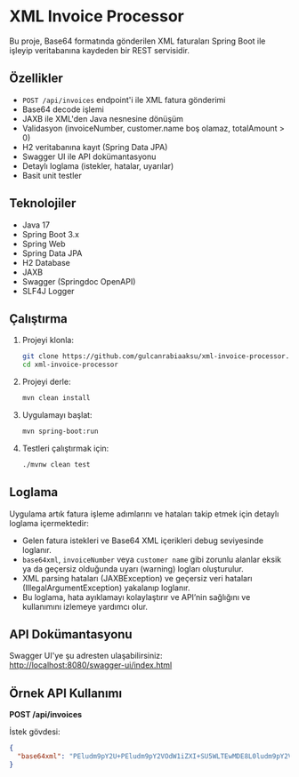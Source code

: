 # XML Invoice Processor

Bu proje, Base64 formatında gönderilen XML faturaları Spring Boot ile işleyip veritabanına kaydeden bir REST servisidir.

## Özellikler

- `POST /api/invoices` endpoint'i ile XML fatura gönderimi
- Base64 decode işlemi
- JAXB ile XML'den Java nesnesine dönüşüm
- Validasyon (invoiceNumber, customer.name boş olamaz, totalAmount > 0)
- H2 veritabanına kayıt (Spring Data JPA)
- Swagger UI ile API dokümantasyonu
- Detaylı loglama (istekler, hatalar, uyarılar)  
- Basit unit testler

## Teknolojiler

- Java 17
- Spring Boot 3.x
- Spring Web
- Spring Data JPA
- H2 Database
- JAXB
- Swagger (Springdoc OpenAPI)
- SLF4J Logger 

## Çalıştırma

1. Projeyi klonla:
    ```bash
    git clone https://github.com/gulcanrabiaaksu/xml-invoice-processor.git
    cd xml-invoice-processor
    ```

2. Projeyi derle:
    ```bash
    mvn clean install
    ```

3. Uygulamayı başlat:
    ```bash
    mvn spring-boot:run
    ```

4. Testleri çalıştırmak için:
    ```bash
    ./mvnw clean test
    ```
## Loglama

Uygulama artık fatura işleme adımlarını ve hataları takip etmek için detaylı loglama içermektedir:

- Gelen fatura istekleri ve Base64 XML içerikleri debug seviyesinde loglanır.
- `base64xml`, `invoiceNumber` veya `customer name` gibi zorunlu alanlar eksik ya da geçersiz olduğunda uyarı (warning) logları oluşturulur.
- XML parsing hataları (JAXBException) ve geçersiz veri hataları (IllegalArgumentException) yakalanıp loglanır.
- Bu loglama, hata ayıklamayı kolaylaştırır ve API’nin sağlığını ve kullanımını izlemeye yardımcı olur.

## API Dokümantasyonu

Swagger UI'ye şu adresten ulaşabilirsiniz:  
[http://localhost:8080/swagger-ui/index.html](http://localhost:8080/swagger-ui/index.html)

## Örnek API Kullanımı

**POST /api/invoices**

İstek gövdesi:
```json
{
  "base64xml": "PEludm9pY2U+PEludm9pY2VOdW1iZXI+SU5WLTEwMDE8L0ludm9pY2VOdW1iZXI+PElzc3VlRGF0ZT4yMDI1LTA2LTIwPC9Jc3N1ZURhdGU+PEN1c3RvbWVyPjxOYW1lPkFjbWUgQ29ycC48L05hbWU+PFRheE51bWJlcj4xMjM0NTY3ODkwPC9UYXhOdW1iZXI+PC9DdXN0b21lcj48VG90YWxBbW91bnQ+MTI1MC41MDwvVG90YWxBbW91bnQ+PEN1cnJlbmN5PlRSWTwvQ3VycmVuY3k+PC9JbnZvaWNlPg=="
}
